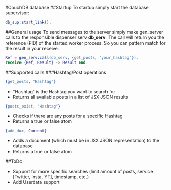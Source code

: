 #CouchDB database
##Startup
To startup simply start the database supervisor:
```erlang
db_sup:start_link().
```

##General usage
To send messages to the server simply make gen_server calls to the responsible dispenser serv <b>db_serv</b>.
The call will return you the reference (PID) of the started worker process.
So you can pattern match for the result in your receive.
```erlang
Ref = gen_serv:call(db_serv, {get_posts, "your_hashtag"}),
receive {Ref, Result} -> Result end.
```

##Supported calls
###Hashtag/Post operations
```erlang
{get_posts, "Hashtag"}
```
* "Hashtag" is the Hashtag you want to search for
* Returns all available posts in a list of JSX JSON results
```erlang
{posts_exist, "Hashtag"}
```
* Checks if there are any posts for a specific Hashtag
* Returns a true or false atom
```erlang
{add_doc, Content}
```
* Adds a document (which must be in JSX JSON representation) to the database
* Returns a true or false atom

##ToDo
* Support for more specific searches (limit amount of posts, service [Twitter, Insta, YT], timestamp, etc.)
* Add Userdata support
